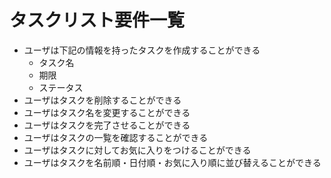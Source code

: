 # タスクリスト要件一覧

- ユーザは下記の情報を持ったタスクを作成することができる
  - タスク名
  - 期限
  - ステータス
- ユーザはタスクを削除することができる
- ユーザはタスク名を変更することができる
- ユーザはタスクを完了させることができる
- ユーザはタスクの一覧を確認することができる
- ユーザはタスクに対してお気に入りをつけることができる
- ユーザはタスクを名前順・日付順・お気に入り順に並び替えることができる
